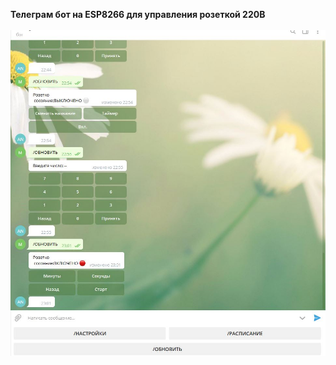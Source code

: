 <b>Телеграм бот на ESP8266 для управления розеткой 220В</b><br><br>
![screenshot](https://github.com/Mak2k2/Portfolio/blob/master/C%2B%2B%20ESP8266%20TeleBot/Bot.JPG)
